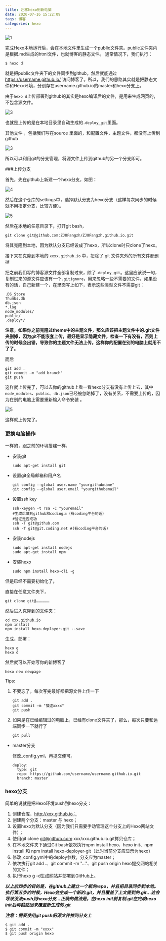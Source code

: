 ```yaml
---
title: 迁移hexo到新电脑
date: 2020-07-16 15:22:09
tags: 博客
categories: hexo
---
```


![1](1.png)

完成Hexo本地运行后，会在本地文件里生成一个public文件夹。public文件夹内是根据.md生成的html文件，也就博客的静态文件。
通常情况下，我们执行：


`$ hexo d`

<!-- more -->
就是把public文件夹下的文件同步到github，然后就能通过 https://username.github.io/ 访问博客了。所以，我们的思路其实就是把静态文件和Hexo环境，分别存在username.github.io的master和hexo分支上。

由于`hexo d`上传部署到github的其实是hexo编译后的文件，是用来生成网页的，不包含源文件。

![3](2.png)

也就是上传的是在本地目录里自动生成的`.deploy_git`里面。

其他文件 ，包括我们写在source 里面的，和配置文件，主题文件，都没有上传到github

![3](3.png)

所以可以利用git的分支管理，将源文件上传到github的另一个分支即可。

###上传分支

首先，先在github上新建一个hexo分支，如图：

![4](4.png)

然后在这个仓库的settings中，选择默认分支为hexo分支（这样每次同步的时候就不用指定分支，比较方便）。

![5](5.png)

然后在本地的任意目录下，打开git bash，

`git clone git@github.com:ZJUFangzh/ZJUFangzh.github.io.git`

将其克隆到本地，因为默认分支已经设成了hexo，所以clone时只clone了hexo。

接下来在克隆到本地的 `xxxx.github.io` 中，把除了.git 文件夹外的所有文件都删掉

把之前我们写的博客源文件全部复制过来，除了`.deploy_git`。这里应该说一句，复制过来的源文件应该有一个`.gitignore`，用来忽略一些不需要的文件，如果没有的话，自己新建一个，在里面写上如下，表示这些类型文件不需要git：

```
.DS_Store
Thumbs.db
db.json
*.log
node_modules/
public/
.deploy*/
```

**注意，如果你之前克隆过theme中的主题文件，那么应该把主题文件中的.git文件夹删掉，因为git不能嵌套上传，最好是显示隐藏文件，检查一下有没有，否则上传的时候会出错，导致你的主题文件无法上传，这样你的配置在别的电脑上就用不了了。**

而后
```
git add .
git commit –m "add branch"
git push 
```
这样就上传完了，可以去你的github上看一看hexo分支有没有上传上去，其中`node_modules`、`public`、`db.json`已经被忽略掉了，没有关系，不需要上传的，因为在别的电脑上需要重新输入命令安装 。

![5](5.png)

这样就上传完了。

### 更换电脑操作

一样的，跟之前的环境搭建一样，

- 安装git

    `sudo apt-get install git`

- 设置git全局邮箱和用户名
    ```
    git config --global user.name "yourgithubname"
    git config --global user.email "yourgithubemail"
    ```
- 设置ssh key
    ```
    ssh-keygen -t rsa -C "youremail"
    #生成后填到github和coding上（有coding平台的话）
    #验证是否成功
    ssh -T git@github.com
    ssh -T git@git.coding.net #(有coding平台的话)
    ```
- 安装nodejs
    ```
    sudo apt-get install nodejs
    sudo apt-get install npm
    ```
- 安装hexo

    `sudo npm install hexo-cli -g`
    
但是已经不需要初始化了，

直接在任意文件夹下，

`git clone git@………………`

然后进入克隆到的文件夹：

    cd xxx.github.io
    npm install
    npm install hexo-deployer-git --save

生成，部署：
 
    hexo g
    hexo d

    
然后就可以开始写你的新博客了

    hexo new newpage

Tips:

1. 不要忘了，每次写完最好都把源文件上传一下
    ```
    git add .
    git commit –m "描述xxxx"
    git push 
    ```

1. 如果是在已经编辑过的电脑上，已经有clone文件夹了，那么，每次只要和远端同步一下就行了
    ```
    git pull
   ```
- master分支

    修改_config.yml，再提交便可。
    ```
    deploy:
      type: git
      repo: https://github.com/username/username.github.io.git
      branch: master
    ```
### hexo分支

简单的说就是把Hexo环境push到hexo分支：
1. 创建仓库，http://xxx.github.io；
2. 创建两个分支：master 与 hexo；
3. 设置hexo为默认分支（因为我们只需要手动管理这个分支上的Hexo网站文件）；
4. 使用git clone git@github.com:xxx/xxx.github.io.git拷贝仓库；
5. 在本地文件夹下通过Git bash依次执行npm install hexo、hexo init、npm install 和 npm install hexo-deployer-git（此时当前分支应显示为hexo）
6. 修改_config.yml中的deploy参数，分支应为master；
7. 依次执行git add .、git commit -m "..."、git push origin hexo提交网站相关的文件；
8. 执行hexo g -d生成网站并部署到GitHub上。

***以上前四步的目的是，在github上建立一个新的repo，并且把目录同步到本地。
执行第五步的时候，Hexo会生成一个新的.git，并且覆盖了上文提到的.git...这会导致没法push到hexo分支...正确的做法是，在hexo init前复制.git在完成hexo init后再黏贴回来覆盖新生成的.git***

***注意：需要使用git push把源文件推到分支上***
```
$ git add .
$ git commit -m "xxxx"
$ git push origin hexo
```

